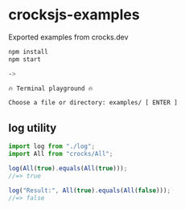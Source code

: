 # crocksjs-examples

Exported examples from crocks.dev

```sh
npm install
npm start

->

🔥 Terminal playground 🔥

Choose a file or directory: examples/ [ ENTER ]
```

## log utility

```js
import log from "./log";
import All from "crocks/All";

log(All(true).equals(All(true)));
//=> true

log("Result:", All(true).equals(All(false)));
//=> false
```
